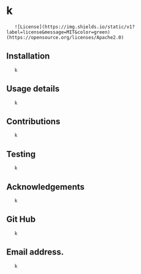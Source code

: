 # k


       ![License](https://img.shields.io/static/v1?label=license&message=MIT&color=green)(https://opensource.org/licenses/Apache2.0)
       
       
   ## Installation
       
       k
       
   ## Usage details
       
       k
       
   ## Contributions
       
       k
       
   ## Testing
       
       k
       
   ## Acknowledgements

       k
    
   ## Git Hub
       
       k
       
   ## Email address.
       
       k
       
